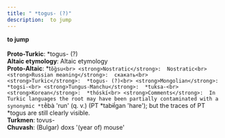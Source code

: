 ```yaml
---
title: " *togus- (?)"
description:  to jump
---
```

<strong> to jump</strong><br><br>
<strong>Proto-Turkic</strong>:  *togus- (?)<br>
<strong>Altaic etymology</strong>:  Altaic etymology<br>
<strong> Proto-Altaic</strong>:  *t`ŏ̀gsu<br>
<strong>Nostratic</strong>:  Nostratic<br>
<strong>Russian meaning</strong>:  скакать<br>
<strong>Turkic</strong>:  *togus- (?)<br>
<strong>Mongolian</strong>:  *togsi-<br>
<strong>Tungus-Manchu</strong>:  *tuksa-<br>
<strong>Korean</strong>:  *thóskí<br>
<strong>Comments</strong>:  In Turkic languages the root may have been partially contaminated with a synonymic *t`ḕbà 'run' (q. v.) (PT *tabɨĺgan 'hare'); but the traces of PT *togus are still clearly visible.<br>
<strong>Turkmen</strong>:  tovus-<br>
<strong>Chuvash</strong>:  (Bulgar) doxs '(year of) mouse'<br>


